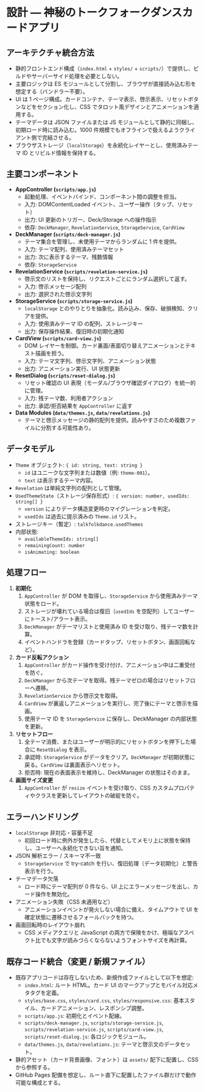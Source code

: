# 設計 — 神秘のトークフォークダンスカードアプリ

## アーキテクチャ統合方法
- 静的フロントエンド構成（`index.html` + `styles/` + `scripts/`）で提供し、ビルドやサーバーサイド処理を必要としない。
- 主要ロジックは ES モジュールとして分割し、ブラウザが直接読み込む形を想定する（バンドラー不要）。
- UI は 1 ページ構成。カードコンテナ、テーマ表示、啓示表示、リセットボタンなどをセクション化し、CSS でタロット風デザインとアニメーションを適用する。
- テーマデータは JSON ファイルまたは JS モジュールとして静的に同梱し、初期ロード時に読み込む。1000 件規模でもオフラインで扱えるようクライアント側で完結させる。
- ブラウザストレージ（`localStorage`）を永続化レイヤーとし、使用済みテーマ ID とリビルド情報を保持する。

## 主要コンポーネント
- **AppController (`scripts/app.js`)**
  - 起動処理、イベントバインド、コンポーネント間の調整を担当。
  - 入力: DOMContentLoaded イベント、ユーザー操作（タップ、リセット）
  - 出力: UI 更新のトリガー、Deck/Storage への操作指示
  - 依存: `DeckManager`, `RevelationService`, `StorageService`, `CardView`
- **DeckManager (`scripts/deck-manager.js`)**
  - テーマ集合を管理し、未使用テーマからランダムに 1 件を提供。
  - 入力: テーマ配列、使用済みテーマセット
  - 出力: 次に表示するテーマ、残数情報
  - 依存: `StorageService`
- **RevelationService (`scripts/revelation-service.js`)**
  - 啓示文のリストを保持し、リクエストごとにランダム選択して返す。
  - 入力: 啓示メッセージ配列
  - 出力: 選択された啓示文字列
- **StorageService (`scripts/storage-service.js`)**
  - `localStorage` とのやりとりを抽象化。読み込み、保存、破損検知、クリアを提供。
  - 入力: 使用済みテーマ ID の配列、ストレージキー
  - 出力: 保存操作結果、復旧時の初期化通知
- **CardView (`scripts/card-view.js`)**
  - DOM レイヤーを制御。カード裏面/表面切り替えアニメーションとテキスト描画を担う。
  - 入力: テーマ文字列、啓示文字列、アニメーション状態
  - 出力: アニメーション実行、UI 状態更新
- **ResetDialog (`scripts/reset-dialog.js`)**
  - リセット確認の UI 表現（モーダル/ブラウザ確認ダイアログ）を統一的に管理。
  - 入力: 残テーマ数、利用者アクション
  - 出力: 承認/拒否結果を `AppController` に返す
- **Data Modules (`data/themes.js`, `data/revelations.js`)**
  - テーマと啓示メッセージの静的配列を提供。読みやすさのため複数ファイルに分割する可能性あり。

## データモデル
- `Theme` オブジェクト: `{ id: string, text: string }`
  - `id` はユニークな文字列または数値（例: `theme-001`）。
  - `text` は表示するテーマ内容。
- `Revelation` は単純文字列の配列として管理。
- `UsedThemeState`（ストレージ保存形式）: `{ version: number, usedIds: string[] }`
  - `version` によりデータ構造変更時のマイグレーションを判定。
  - `usedIds` は過去に提示済みの `Theme.id` リスト。
- ストレージキー（暫定）: `talkfolkdance.usedThemes`
- 内部状態:
  - `availableThemeIds: string[]`
  - `remainingCount: number`
  - `isAnimating: boolean`

## 処理フロー
1. **初期化**
   1. `AppController` が DOM を取得し、`StorageService` から使用済みテーマ状態をロード。
   2. ストレージが壊れている場合は復旧（`usedIds` を空配列）してユーザーにトースト/アラート表示。
   3. `DeckManager` がテーマリストと使用済み ID を受け取り、残テーマ数を計算。
   4. イベントハンドラを登録（カードタップ、リセットボタン、画面回転など）。
2. **カード反転アクション**
   1. `AppController` がカード操作を受け付け、アニメーション中は二重受付を防ぐ。
   2. `DeckManager` から次テーマを取得。残テーマゼロの場合はリセットフローへ遷移。
   3. `RevelationService` から啓示文を取得。
   4. `CardView` が裏返しアニメーションを実行し、完了後にテーマと啓示を描画。
   5. 使用テーマ ID を `StorageService` に保存し、DeckManager の内部状態を更新。
3. **リセットフロー**
   1. 全テーマ消費、またはユーザーが明示的にリセットボタンを押下した場合に `ResetDialog` を表示。
   2. 承認時: `StorageService` がデータをクリア。`DeckManager` が初期状態に戻る。`CardView` は裏面表示へリセット。
   3. 拒否時: 現在の表面表示を維持し、DeckManager の状態はそのまま。
4. **画面サイズ変更**
   1. `AppController` が `resize` イベントを受け取り、CSS カスタムプロパティやクラスを更新してレイアウトの破綻を防ぐ。

## エラーハンドリング
- `localStorage` 非対応・容量不足
  - 初回ロード時に例外が発生したら、代替としてメモリ上に状態を保持し、ユーザーへ永続化できない旨を通知。
- JSON 解析エラー / スキーマ不一致
  - `StorageService` で try-catch を行い、復旧処理（データ初期化）と警告表示を行う。
- テーマデータ欠落
  - ロード時にテーマ配列が 0 件なら、UI 上にエラーメッセージを出し、カード操作を無効化。
- アニメーション失敗（CSS 未適用など）
  - アニメーションイベントが発火しない場合に備え、タイムアウトで UI を確定状態に遷移させるフォールバックを持つ。
- 画面回転時のレイアウト崩れ
  - CSS メディアクエリと JavaScript の両方で保険をかけ、極端なアスペクト比でも文字が読みづらくならないようフォントサイズを再計算。

## 既存コード統合（変更 / 新規ファイル）
- 既存アプリコードは存在しないため、新規作成ファイルとして以下を想定:
  - `index.html`: ルート HTML。カード UI のマークアップとモバイル対応メタタグを定義。
  - `styles/base.css`, `styles/card.css`, `styles/responsive.css`: 基本スタイル、カードアニメーション、レスポンシブ調整。
  - `scripts/app.js`: 初期化とイベント配線。
  - `scripts/deck-manager.js`, `scripts/storage-service.js`, `scripts/revelation-service.js`, `scripts/card-view.js`, `scripts/reset-dialog.js`: 各ロジックモジュール。
  - `data/themes.js`, `data/revelations.js`: テーマと啓示文のデータセット。
- 静的アセット（カード背景画像、フォント）は `assets/` 配下に配置し、CSS から参照する。
- GitHub Pages 配備を想定し、ルート直下に配置したファイル群だけで動作可能な構成とする。
